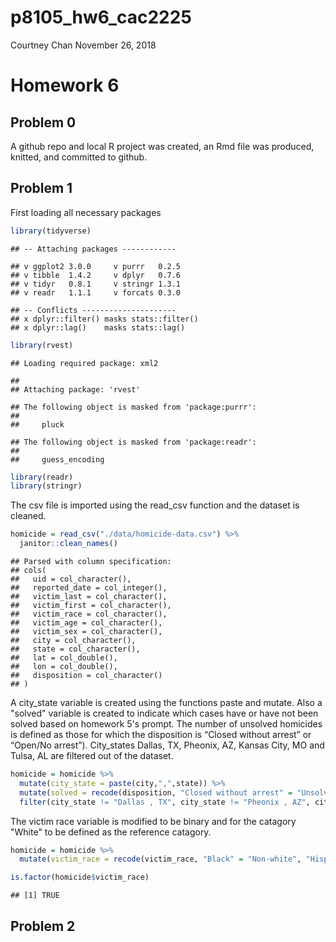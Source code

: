 p8105\_hw6\_cac2225
================
Courtney Chan
November 26, 2018

Homework 6
==========

Problem 0
---------

A github repo and local R project was created, an Rmd file was produced, knitted, and committed to github.

Problem 1
---------

First loading all necessary packages

``` r
library(tidyverse)
```

    ## -- Attaching packages ------------

    ## v ggplot2 3.0.0     v purrr   0.2.5
    ## v tibble  1.4.2     v dplyr   0.7.6
    ## v tidyr   0.8.1     v stringr 1.3.1
    ## v readr   1.1.1     v forcats 0.3.0

    ## -- Conflicts ---------------------
    ## x dplyr::filter() masks stats::filter()
    ## x dplyr::lag()    masks stats::lag()

``` r
library(rvest)
```

    ## Loading required package: xml2

    ## 
    ## Attaching package: 'rvest'

    ## The following object is masked from 'package:purrr':
    ## 
    ##     pluck

    ## The following object is masked from 'package:readr':
    ## 
    ##     guess_encoding

``` r
library(readr)
library(stringr)
```

The csv file is imported using the read\_csv function and the dataset is cleaned.

``` r
homicide = read_csv("./data/homicide-data.csv") %>% 
  janitor::clean_names()
```

    ## Parsed with column specification:
    ## cols(
    ##   uid = col_character(),
    ##   reported_date = col_integer(),
    ##   victim_last = col_character(),
    ##   victim_first = col_character(),
    ##   victim_race = col_character(),
    ##   victim_age = col_character(),
    ##   victim_sex = col_character(),
    ##   city = col_character(),
    ##   state = col_character(),
    ##   lat = col_double(),
    ##   lon = col_double(),
    ##   disposition = col_character()
    ## )

A city\_state variable is created using the functions paste and mutate. Also a "solved" variable is created to indicate which cases have or have not been solved based on homework 5's prompt. The number of unsolved homicides is defined as those for which the disposition is “Closed without arrest” or “Open/No arrest”). City\_states Dallas, TX, Pheonix, AZ, Kansas City, MO and Tulsa, AL are filtered out of the dataset.

``` r
homicide = homicide %>% 
  mutate(city_state = paste(city,",",state)) %>%   
  mutate(solved = recode(disposition, "Closed without arrest" = "Unsolved", "Open/No arrest" = "Unsolved", "Closed by arrest" = "Solved")) %>% 
  filter(city_state != "Dallas , TX", city_state != "Pheonix , AZ", city_state != "Kansas City , MO", city_state != "Tulsa , AL")
```

The victim race variable is modified to be binary and for the catagory "White" to be defined as the reference catagory.

``` r
homicide = homicide %>% 
  mutate(victim_race = recode(victim_race, "Black" = "Non-white", "Hispanic" = "Non-white", "Asian" = "Non-white")) %>%  mutate(victim_race = factor(victim_race, levels = c("White", "Non-white")))

is.factor(homicide$victim_race)
```

    ## [1] TRUE

Problem 2
---------
